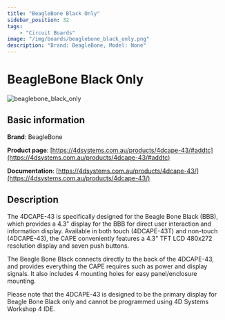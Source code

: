 ```yaml
---
title: "BeagleBone Black Only"
sidebar_position: 32
tags:
    - "Circuit Boards"
image: "/img/boards/beaglebone_black_only.png"
description: "Brand: BeagleBone, Model: None"
---
```

# BeagleBone Black Only

![beaglebone_black_only](/img/boards/beaglebone_black_only.png)

## Basic information

**Brand**: BeagleBone

**Product page**: [https://4dsystems.com.au/products/4dcape-43/#addtc](https://4dsystems.com.au/products/4dcape-43/#addtc)

**Documentation**: [https://4dsystems.com.au/products/4dcape-43/](https://4dsystems.com.au/products/4dcape-43/)

## Description

The 4DCAPE\-43 is specifically designed for the Beagle Bone Black \(BBB\), which provides a 4\.3" display for the BBB for direct user interaction and information display\. Available in both touch \(4DCAPE\-43T\) and non\-touch \(4DCAPE\-43\), the CAPE conveniently features a 4\.3" TFT LCD 480x272 resolution display and seven push buttons\.



The Beagle Bone Black connects directly to the back of the 4DCAPE\-43, and provides everything the CAPE requires such as power and display signals\. It also includes 4 mounting holes for easy panel/enclosure mounting\.



Please note that the 4DCAPE\-43 is designed to be the primary display for Beagle Bone Black only and cannot be programmed using 4D Systems Workshop 4 IDE\.

